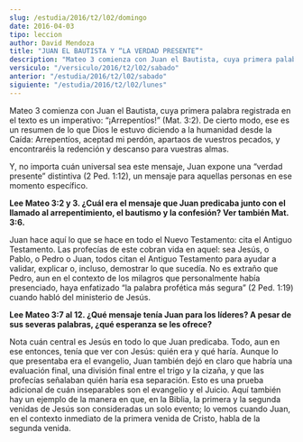 ```yaml
---
slug: /estudia/2016/t2/l02/domingo
date: 2016-04-03
tipo: leccion
author: David Mendoza
title: "JUAN EL BAUTISTA Y “LA VERDAD PRESENTE”"
description: "Mateo 3 comienza con Juan el Bautista, cuya primera palabra registrada en el  texto es un imperativo: “¡Arrepentíos!” (Mat. 3:2). De cierto modo, ese es un  resumen de lo que Dios le estuvo diciendo a la humanidad desde la Caída:  Arrepentíos, aceptad mi perdón, apartaos d..."
versiculo: "/versiculo/2016/t2/l02/sabado"
anterior: "/estudia/2016/t2/l02/sabado"
siguiente: "/estudia/2016/t2/l02/lunes"
---
```


Mateo 3 comienza con Juan el Bautista, cuya primera palabra registrada en el texto es un imperativo: “¡Arrepentíos!” (Mat. 3:2). De cierto modo, ese es un resumen de lo que Dios le estuvo diciendo a la humanidad desde la Caída: Arrepentíos, aceptad mi perdón, apartaos de vuestros pecados, y encontraréis la redención y descanso para vuestras almas.

Y, no importa cuán universal sea este mensaje, Juan expone una “verdad presente” distintiva (2 Ped. 1:12), un mensaje para aquellas personas en ese momento específico.

**Lee Mateo 3:2 y 3. ¿Cuál era el mensaje que Juan predicaba junto con el llamado al arrepentimiento, el bautismo y la confesión? Ver también Mat. 3:6.**

Juan hace aquí lo que se hace en todo el Nuevo Testamento: cita el Antiguo Testamento. Las profecías de este cobran vida en aquel: sea Jesús, o Pablo, o Pedro o Juan, todos citan el Antiguo Testamento para ayudar a validar, explicar o, incluso, demostrar lo que sucedía. No es extraño que Pedro, aun en el contexto de los milagros que personalmente había presenciado, haya enfatizado “la palabra profética más segura” (2 Ped. 1:19) cuando habló del ministerio de Jesús.

**Lee Mateo 3:7 al 12. ¿Qué mensaje tenía Juan para los líderes? A pesar de sus severas palabras, ¿qué esperanza se les ofrece?**

Nota cuán central es Jesús en todo lo que Juan predicaba. Todo, aun en ese entonces, tenía que ver con Jesús: quién era y qué haría. Aunque lo que presentaba era el evangelio, Juan también dejó en claro que habría una evaluación final, una división final entre el trigo y la cizaña, y que las profecías señalaban quién haría esa separación. Esto es una prueba adicional de cuán inseparables son el evangelio y el Juicio. Aquí también hay un ejemplo de la manera en que, en la Biblia, la primera y la segunda venidas de Jesús son consideradas un solo evento; lo vemos cuando Juan, en el contexto inmediato de la primera venida de Cristo, habla de la segunda venida.
